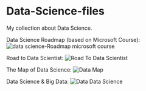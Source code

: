# Data-Science-files
My collection about Data Science.

Data Science Roadmap (based on Microsoft Course):
![data science-Roadmap microsoft course](https://github.com/braugilabert/Data-Science-files/assets/130987096/da239105-c363-4bd1-b899-4af2072f008c)

Road to Data Scientist:
![Road To Data Scientist](https://github.com/braugilabert/Data-Science-files/assets/130987096/9b3c6ec4-b7fb-48b8-83cb-a00a9cd66d7b)

The Map of Data Science:
![Data Map](https://github.com/braugilabert/Data-Science-files/assets/130987096/945f073a-2eef-4434-a91b-963ff0d39dd1)

Data Science & Big Data: 
![Data   Data Science](https://github.com/braugilabert/Data-Science-files/assets/130987096/621c3fe2-e183-44e5-8650-96a9ebd626f7)


